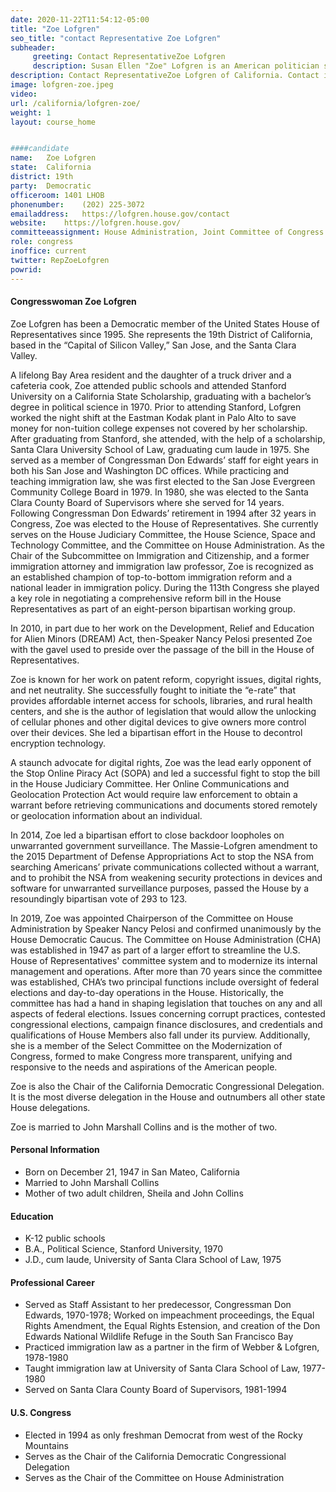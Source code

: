 ```yaml
---
date: 2020-11-22T11:54:12-05:00
title: "Zoe Lofgren"
seo_title: "contact Representative Zoe Lofgren"
subheader:
     greeting: Contact RepresentativeZoe Lofgren 
     description: Susan Ellen "Zoe" Lofgren is an American politician serving as a U.S. Representative from California. A member of the Democratic Party, Lofgren is in her 13th term as a congresswoman, having been first elected in 1994.
description: Contact RepresentativeZoe Lofgren of California. Contact information for Zoe Lofgren includes email address, phone number, and mailing address.
image: lofgren-zoe.jpeg
video: 
url: /california/lofgren-zoe/
weight: 1
layout: course_home


####candidate
name:	Zoe Lofgren
state:	California
district: 19th
party:	Democratic
officeroom:	1401 LHOB
phonenumber:	(202) 225-3072
emailaddress:	https://lofgren.house.gov/contact
website:	https://lofgren.house.gov/
committeeassignment: House Administration, Joint Committee of Congress on the Library, Judiciary, Modernization of Congress, Science, Space, and Technology
role: congress
inoffice: current
twitter: RepZoeLofgren
powrid: 
---
```


#### Congresswoman Zoe Lofgren
Zoe Lofgren has been a Democratic member of the United States House of Representatives since 1995. She represents the 19th District of California, based in the “Capital of Silicon Valley,” San Jose, and the Santa Clara Valley.  

A lifelong Bay Area resident and the daughter of a truck driver and a cafeteria cook, Zoe attended public schools and attended Stanford University on a California State Scholarship, graduating with a bachelor’s degree in political science in 1970. Prior to attending Stanford, Lofgren worked the night shift at the Eastman Kodak plant in Palo Alto to save money for non-tuition college expenses not covered by her scholarship. After graduating from Stanford, she attended, with the help of a scholarship, Santa Clara University School of Law, graduating cum laude in 1975. She served as a member of Congressman Don Edwards’ staff for eight years in both his San Jose and Washington DC offices. While practicing and teaching immigration law, she was first elected to the San Jose Evergreen Community College Board in 1979.  In 1980, she was elected to the Santa Clara County Board of Supervisors where she served for 14 years. Following Congressman Don Edwards’ retirement in 1994 after 32 years in Congress, Zoe was elected to the House of Representatives. She currently serves on the House Judiciary Committee, the House Science, Space and Technology Committee, and the Committee on House Administration.
As the Chair of the Subcommittee on Immigration and Citizenship, and a former immigration attorney and immigration law professor, Zoe is recognized as an established champion of top-to-bottom immigration reform and a national leader in immigration policy. During the 113th Congress she played a key role in negotiating a comprehensive reform bill in the House Representatives as part of an eight-person bipartisan working group.

In 2010, in part due to her work on the Development, Relief and Education for Alien Minors (DREAM) Act, then-Speaker Nancy Pelosi presented Zoe with the gavel used to preside over the passage of the bill in the House of Representatives.

Zoe is known for her work on patent reform, copyright issues, digital rights, and net neutrality.  She successfully fought to initiate the “e-rate” that provides affordable internet access for schools, libraries, and rural health centers, and she is the author of legislation that would allow the unlocking of cellular phones and other digital devices to give owners more control over their devices. She led a bipartisan effort in the House to decontrol encryption technology. 

A staunch advocate for digital rights, Zoe was the lead early opponent of the Stop Online Piracy Act (SOPA) and led a successful fight to stop the bill in the House Judiciary Committee. Her Online Communications and Geolocation Protection Act would require law enforcement to obtain a warrant before retrieving communications and documents stored remotely or geolocation information about an individual.

In 2014, Zoe led a bipartisan effort to close backdoor loopholes on unwarranted government surveillance. The Massie-Lofgren amendment to the 2015 Department of Defense Appropriations Act to stop the NSA from searching Americans’ private communications collected without a warrant, and to prohibit the NSA from weakening security protections in devices and software for unwarranted surveillance purposes, passed the House by a resoundingly bipartisan vote of 293 to 123.

In 2019, Zoe was appointed Chairperson of the Committee on House Administration by Speaker Nancy Pelosi and confirmed unanimously by the House Democratic Caucus. The Committee on House Administration (CHA) was established in 1947 as part of a larger effort to streamline the U.S. House of Representatives' committee system and to modernize its internal management and operations. After more than 70 years since the committee was established, CHA’s two principal functions include oversight of federal elections and day-to-day operations in the House. Historically, the committee has had a hand in shaping legislation that touches on any and all aspects of federal elections. Issues concerning corrupt practices, contested congressional elections, campaign finance disclosures, and credentials and qualifications of House Members also fall under its purview. Additionally, she is a member of the Select Committee on the Modernization of Congress, formed to make Congress more transparent, unifying and responsive to the needs and aspirations of the American people. 

Zoe is also the Chair of the California Democratic Congressional Delegation. It is the most diverse delegation in the House and outnumbers all other state House delegations.

Zoe is married to John Marshall Collins and is the mother of two.

#### Personal Information
- Born on December 21, 1947 in San Mateo, California
- Married to John Marshall Collins
- Mother of two adult children, Sheila and John Collins
#### Education
- K-12 public schools
- B.A., Political Science, Stanford University, 1970
- J.D., cum laude, University of Santa Clara School of Law, 1975
#### Professional Career
- Served as Staff Assistant to her predecessor, Congressman Don Edwards, 1970-1978; Worked on impeachment proceedings, the Equal Rights Amendment, the Equal Rights Estension, and creation of the Don Edwards National Wildlife Refuge in the South San Francisco Bay
- Practiced immigration law as a partner in the firm of Webber & Lofgren, 1978-1980
- Taught immigration law at University of Santa Clara School of Law, 1977-1980
- Served on Santa Clara County Board of Supervisors, 1981-1994 
#### U.S. Congress
- Elected in 1994 as only freshman Democrat from west of the Rocky Mountains
- Serves as the Chair of the California Democratic Congressional Delegation
- Serves as the Chair of the Committee on House Administration